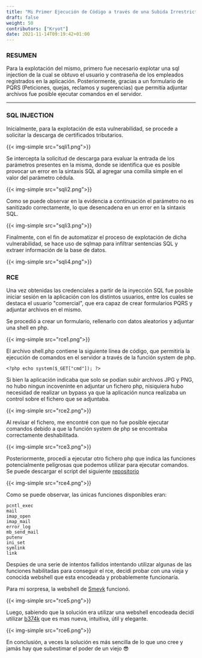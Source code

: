```yaml
---
title: "Mi Primer Ejecución de Código a través de una Subida Irrestricta de Ficheros"
draft: false
weight: 50
contributors: ["Kryot"]
date: 2021-11-14T09:19:42+01:00
---
```


### RESUMEN
 Para la explotación del mismo, primero fue necesario explotar una sql injection de la cual se obtuvo el usuario y contraseña de los empleados registrados en la aplicación. Posteriormente, gracias a un formulario de PQRS (Peticiones, quejas, reclamos y sugerencias) que permitía adjuntar archivos fue posible ejecutar comandos en el servidor.

 ---
 ### SQL INJECTION

 Inicialmente, para la explotación de esta vulnerabilidad, se procede a solicitar la descarga de certificados tributarios.

 {{< img-simple src="sqli1.png">}}
 

 Se intercepta la solicitud de descarga para evaluar la entrada de los parámetros presentes en la misma, donde se identifica que es posible provocar un error en la sintaxis SQL al agregar una comilla simple en el valor del parámetro cédula.

 {{< img-simple src="sqli2.png">}}

Como se puede observar en la evidencia a continuación el parámetro no es sanitizado correctamente, lo que desencadena en un error en la sintaxis SQL.

 {{< img-simple src="sqli3.png">}}

Finalmente, con el fin de automatizar el proceso de explotación de dicha vulnerabilidad, se hace uso de sqlmap para infiltrar sentencias SQL y extraer información de la base de datos.

 {{< img-simple src="sqli4.png">}}

### RCE


Una vez obtenidas las credenciales a partir de la inyección SQL fue posible iniciar sesión en la aplicación con los distintos usuarios, entre los cuales se destaca el usuario "comercial", que era capaz de crear formularios PQRS y adjuntar archivos en el mismo. 

Se procedió a crear un formulario, rellenarlo con datos aleatorios y adjuntar una shell en php.

 {{< img-simple src="rce1.png">}}

 El archivo shell.php contiene la siguiente línea de código, que permitiría la ejecución de comandos en el servidor a través de la función system de php.

 ```
 <?php echo system($_GET["cmd"]); ?>
 ```

 Si bien la aplicación indicaba que solo se podían subir archivos JPG y PNG, no hubo ningun incoveninte en adjuntar un fichero php, nisiquiera hubo necesidad de realizar un bypass ya que la aplicación nunca realizaba un control sobre el fichero que se adjuntaba.

  {{< img-simple src="rce2.png">}}

  Al revisar el fichero, me encontré con que no fue posible ejecutar comandos debido a que la función system de php se encontraba correctamente deshabilitada.

 {{< img-simple src="rce3.png">}}

Posteriormente, procedí a ejecutar otro fichero php que indica las funciones potencialmente peligrosas que podemos utilizar para ejecutar comandos. Se puede descargar el script del siguiente <a href="https://raw.githubusercontent.com/l3m0n/Bypass_Disable_functions_Shell/master/shell.php" target="_blank">repositorio</a>

 {{< img-simple src="rce4.png">}}

Como se puede observar, las únicas funciones disponibles eran:

```
pcntl_exec
mail
imap_open
imap_mail
error_log
mb_send_mail
putenv
ini_set
symlink
link
```

Despúes de una serie de intentos fallidos intentando utilizar algunas de las funciones habilitadas para conseguir el rce, decidí probar con una vieja y conocida webshell que esta encodeada y probablemente funcionaría. 

Para mi sorpresa, la webshell de <a href="https://raw.githubusercontent.com/TheBinitGhimire/Web-Shells/master/PHP/smevk.php" target="_blank">Smevk</a> funcionó.

 {{< img-simple src="rce5.png">}}

 Luego, sabiendo que la solución era utilizar una webshell encodeada decidí utilizar <a href="https://raw.githubusercontent.com/tennc/webshell/master/php/b374k/source/b374k-2.3.php" target="_blank">b374k</a> que es mas nueva, intuitiva, útil y elegante.

{{< img-simple src="rce6.png">}}

En conclusión, a veces la solución es más sencilla de lo que uno cree y jamás hay que subestimar el poder de un viejo :sunglasses: